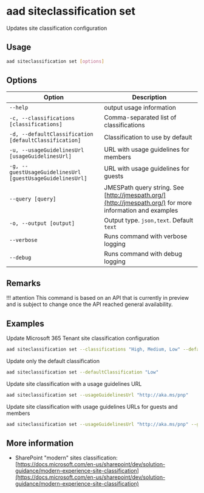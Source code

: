 # aad siteclassification set

Updates site classification configuration

## Usage

```sh
aad siteclassification set [options]
```

## Options

Option|Description
------|-----------
`--help`|output usage information
`-c, --classifications [classifications]`|Comma-separated list of classifications
`-d, --defaultClassification [defaultClassification]`|Classification to use by default
`-u, --usageGuidelinesUrl [usageGuidelinesUrl]`|URL with usage guidelines for members
`-g, --guestUsageGuidelinesUrl [guestUsageGuidelinesUrl]`|URL with usage guidelines for guests
`--query [query]`|JMESPath query string. See [http://jmespath.org/](http://jmespath.org/) for more information and examples
`-o, --output [output]`|Output type. `json,text`. Default `text`
`--verbose`|Runs command with verbose logging
`--debug`|Runs command with debug logging

## Remarks

!!! attention
    This command is based on an API that is currently in preview and is subject to change once the API reached general availability.

## Examples

Update Microsoft 365 Tenant site classification configuration

```sh
aad siteclassification set --classifications "High, Medium, Low" --defaultClassification "Medium"
```

Update only the default classification

```sh
aad siteclassification set --defaultClassification "Low"
```

Update site classification with a usage guidelines URL

```sh
aad siteclassification set --usageGuidelinesUrl "http://aka.ms/pnp"
```

Update site classification with usage guidelines URLs for guests and members

```sh
aad siteclassification set --usageGuidelinesUrl "http://aka.ms/pnp" --guestUsageGuidelinesUrl "http://aka.ms/pnp"
```

## More information

- SharePoint "modern" sites classification: [https://docs.microsoft.com/en-us/sharepoint/dev/solution-guidance/modern-experience-site-classification](https://docs.microsoft.com/en-us/sharepoint/dev/solution-guidance/modern-experience-site-classification)